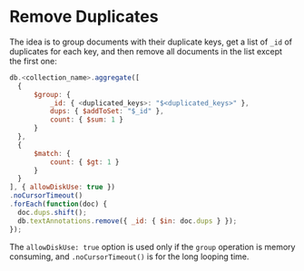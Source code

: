 # Remove Duplicates

The idea is to group documents with their duplicate keys, get a list of `_id` of duplicates for each key, and then remove all documents in the list except the first one:

  ```javascript
db.<collection_name>.aggregate([
    {
        $group: {
            _id: { <duplicated_keys>: "$<duplicated_keys>" },
            dups: { $addToSet: "$_id" },
            count: { $sum: 1 }
        }
    },
    {
        $match: {
            count: { $gt: 1 }
        }
    }
], { allowDiskUse: true })
.noCursorTimeout()
.forEach(function(doc) {
    doc.dups.shift();
    db.textAnnotations.remove({ _id: { $in: doc.dups } });
});
  ```

The `allowDiskUse: true` option is used only if the `group` operation is memory consuming, and `.noCursorTimeout()` is for the long looping time.
